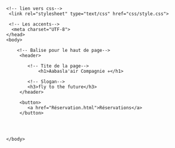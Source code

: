 <!DOCTYPE html>
<html>
    <head>
        <title>Aabasla'air.ma.maroc</title>

    <!-- lien vers css-->
     <link rel="stylesheet" type="text/css" href="css/style.css">

     <!-- Les accents-->
      <meta charset="UTF-8">
    </head>
    <body>

        <!-- Balise pour le haut de page-->
         <header>

            <!-- Tite de la page-->
                <h1>Aabasla'air Compagnie ✈️</h1>

            <!-- Slogan-->
            <h3>fly to the future</h3>
         </header>

         <button>
            <a href="Réservation.html">Réservations</a>
         </button>

         
          

    </body>    
</html>
